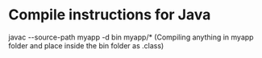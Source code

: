 # Compile instructions for Java

javac --source-path myapp -d bin myapp/\* (Compiling anything in myapp folder and place inside the bin folder as .class)
